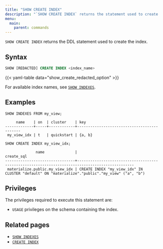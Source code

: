 ```yaml
---
title: "SHOW CREATE INDEX"
description: "`SHOW CREATE INDEX` returns the statement used to create the index."
menu:
  main:
    parent: commands
---
```


`SHOW CREATE INDEX` returns the DDL statement used to create the index.

## Syntax

```sql
SHOW [REDACTED] CREATE INDEX <index_name>
```

{{< yaml-table data="show_create_redacted_option" >}}

For available index names, see [`SHOW INDEXES`](/sql/show-indexes).

## Examples

```mzsql
SHOW INDEXES FROM my_view;
```

```nofmt
     name    | on  | cluster    | key
-------------+-----+------------+--------------------------------------------
 my_view_idx | t   | quickstart | {a, b}
```

```mzsql
SHOW CREATE INDEX my_view_idx;
```

```nofmt
              name              |                                           create_sql
--------------------------------+------------------------------------------------------------------------------------------------
 materialize.public.my_view_idx | CREATE INDEX "my_view_idx" IN CLUSTER "default" ON "materialize"."public"."my_view" ("a", "b")
```

## Privileges

The privileges required to execute this statement are:

- `USAGE` privileges on the schema containing the index.

## Related pages

- [`SHOW INDEXES`](../show-indexes)
- [`CREATE INDEX`](../create-index)
